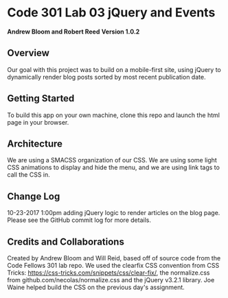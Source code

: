 # Code 301 Lab 03 jQuery and Events

**Andrew Bloom and Robert Reed**
**Version 1.0.2**

## Overview
Our goal with this project was to build on a mobile-first site, using jQuery to dynamically render blog posts sorted by most recent publication date.

## Getting Started
To build this app on your own machine, clone this repo and launch the html page in your browser.

## Architecture
We are using a SMACSS organization of our CSS. We are using some light CSS animations to display and hide the menu, and we are using link tags to call the CSS in.

## Change Log
10-23-2017 1:00pm adding jQuery logic to render articles on the blog page.  Please see the GitHub commit log for more details.

## Credits and Collaborations
Created by Andrew Bloom and Will Reid, based off of source code from the Code Fellows 301 lab repo. We used the clearfix CSS convention from CSS Tricks: https://css-tricks.com/snippets/css/clear-fix/, the normalize.css from github.com/necolas/normalize.css and the jQuery v3.2.1 library.  Joe Waine helped build the CSS on the previous day's assignment.
